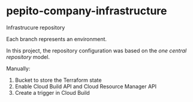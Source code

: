 # pepito-company-infrastructure

Infrastrucure repository

Each branch represents an environment.

In this project, the repository configuration was based on the *one central repository* model.

Manually:
1. Bucket to store the Terraform state
2. Enable Cloud Build API and Cloud Resource Manager API
3. Create a trigger in Cloud Build 